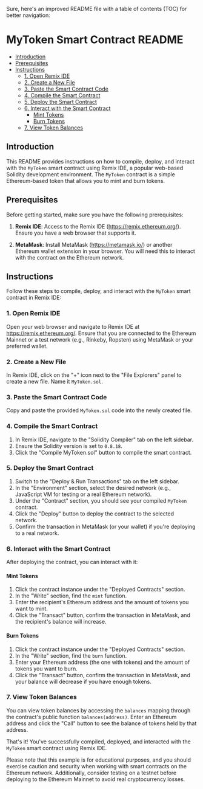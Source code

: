 Sure, here's an improved README file with a table of contents (TOC) for better navigation:

# MyToken Smart Contract README

- [Introduction](#introduction)
- [Prerequisites](#prerequisites)
- [Instructions](#instructions)
    - [1. Open Remix IDE](#1-open-remix-ide)
    - [2. Create a New File](#2-create-a-new-file)
    - [3. Paste the Smart Contract Code](#3-paste-the-smart-contract-code)
    - [4. Compile the Smart Contract](#4-compile-the-smart-contract)
    - [5. Deploy the Smart Contract](#5-deploy-the-smart-contract)
    - [6. Interact with the Smart Contract](#6-interact-with-the-smart-contract)
        - [Mint Tokens](#mint-tokens)
        - [Burn Tokens](#burn-tokens)
    - [7. View Token Balances](#7-view-token-balances)

## Introduction

This README provides instructions on how to compile, deploy, and interact with the `MyToken` smart contract using Remix IDE, a popular web-based Solidity development environment. The `MyToken` contract is a simple Ethereum-based token that allows you to mint and burn tokens.

## Prerequisites

Before getting started, make sure you have the following prerequisites:

1. **Remix IDE**: Access to the Remix IDE (https://remix.ethereum.org/). Ensure you have a web browser that supports it.

2. **MetaMask**: Install MetaMask (https://metamask.io/) or another Ethereum wallet extension in your browser. You will need this to interact with the contract on the Ethereum network.

## Instructions

Follow these steps to compile, deploy, and interact with the `MyToken` smart contract in Remix IDE:

### 1. Open Remix IDE

Open your web browser and navigate to Remix IDE at https://remix.ethereum.org/. Ensure that you are connected to the Ethereum Mainnet or a test network (e.g., Rinkeby, Ropsten) using MetaMask or your preferred wallet.

### 2. Create a New File

In Remix IDE, click on the "+" icon next to the "File Explorers" panel to create a new file. Name it `MyToken.sol`.

### 3. Paste the Smart Contract Code

Copy and paste the provided `MyToken.sol` code into the newly created file.

### 4. Compile the Smart Contract

1. In Remix IDE, navigate to the "Solidity Compiler" tab on the left sidebar.
2. Ensure the Solidity version is set to `0.8.18`.
3. Click the "Compile MyToken.sol" button to compile the smart contract.

### 5. Deploy the Smart Contract

1. Switch to the "Deploy & Run Transactions" tab on the left sidebar.
2. In the "Environment" section, select the desired network (e.g., JavaScript VM for testing or a real Ethereum network).
3. Under the "Contract" section, you should see your compiled `MyToken` contract.
4. Click the "Deploy" button to deploy the contract to the selected network.
5. Confirm the transaction in MetaMask (or your wallet) if you're deploying to a real network.

### 6. Interact with the Smart Contract

After deploying the contract, you can interact with it:

#### Mint Tokens

1. Click the contract instance under the "Deployed Contracts" section.
2. In the "Write" section, find the `mint` function.
3. Enter the recipient's Ethereum address and the amount of tokens you want to mint.
4. Click the "Transact" button, confirm the transaction in MetaMask, and the recipient's balance will increase.

#### Burn Tokens

1. Click the contract instance under the "Deployed Contracts" section.
2. In the "Write" section, find the `burn` function.
3. Enter your Ethereum address (the one with tokens) and the amount of tokens you want to burn.
4. Click the "Transact" button, confirm the transaction in MetaMask, and your balance will decrease if you have enough tokens.

### 7. View Token Balances

You can view token balances by accessing the `balances` mapping through the contract's public function `balances(address)`. Enter an Ethereum address and click the "Call" button to see the balance of tokens held by that address.

That's it! You've successfully compiled, deployed, and interacted with the `MyToken` smart contract using Remix IDE.

Please note that this example is for educational purposes, and you should exercise caution and security when working with smart contracts on the Ethereum network. Additionally, consider testing on a testnet before deploying to the Ethereum Mainnet to avoid real cryptocurrency losses.

